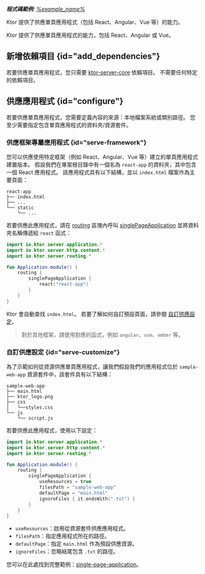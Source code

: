 [//]: # (title: 提供單頁應用程式)

<show-structure for="chapter" depth="2"/>

<tldr>
<var name="example_name" value="single-page-application"/>
<p>
    <b>程式碼範例</b>:
    <a href="https://github.com/ktorio/ktor-documentation/tree/%ktor_version%/codeSnippets/snippets/%example_name%">
        %example_name%
    </a>
</p>
</tldr>

<link-summary>
Ktor 提供了供應單頁應用程式（包括 React、Angular、Vue 等）的能力。
</link-summary>

Ktor 提供了供應單頁應用程式的能力，包括 React、Angular 或 Vue。

## 新增依賴項目 {id="add_dependencies"}

若要供應單頁應用程式，您只需要 [ktor-server-core](server-dependencies.topic#add-ktor-dependencies) 依賴項目。
不需要任何特定的依賴項目。

## 供應應用程式 {id="configure"}

若要供應單頁應用程式，您需要定義內容的來源：本地檔案系統或類別路徑。
您至少需要指定包含單頁應用程式的資料夾/資源套件。

### 供應框架專屬應用程式 {id="serve-framework"}

您可以供應使用特定框架（例如 React、Angular、Vue 等）建立的單頁應用程式建置版本。
假設我們在專案根目錄中有一個名為 `react-app` 的資料夾，其中包含一個 React 應用程式。
該應用程式具有以下結構，並以 `index.html` 檔案作為主要頁面：

```text
react-app
├── index.html
├── ...
└── static
    └── ...
```

若要供應此應用程式，請在 [routing](server-routing.md) 區塊內呼叫 [singlePageApplication](https://api.ktor.io/ktor-server/ktor-server-core/io.ktor.server.http.content/single-page-application.html)
並將資料夾名稱傳遞給 `react` 函式：

```kotlin
import io.ktor.server.application.*
import io.ktor.server.http.content.*
import io.ktor.server.routing.*

fun Application.module() {
    routing {
        singlePageApplication {
            react("react-app")
        }
    }
}
```

Ktor 會自動查找 `index.html`。
若要了解如何自訂預設頁面，請參閱 [自訂供應設定](#serve-customize)。

> 對於其他框架，請使用對應的函式，例如 `angular`、`vue`、`ember` 等。

### 自訂供應設定 {id="serve-customize"}

為了示範如何從資源供應單頁應用程式，讓我們假設我們的應用程式位於 `sample-web-app` 資源套件中，該套件具有以下結構：

```text
sample-web-app
├── main.html
├── ktor_logo.png
├── css
│   └──styles.css
└── js
    └── script.js
```

若要供應此應用程式，使用以下設定：

```kotlin
import io.ktor.server.application.*
import io.ktor.server.http.content.*
import io.ktor.server.routing.*

fun Application.module() {
    routing {
        singlePageApplication {
            useResources = true
            filesPath = "sample-web-app"
            defaultPage = "main.html"
            ignoreFiles { it.endsWith(".txt") }
        }
    }
}
```

- `useResources`：啟用從資源套件供應應用程式。
- `filesPath`：指定應用程式所在的路徑。
- `defaultPage`：指定 `main.html` 作為預設供應資源。
- `ignoreFiles`：忽略結尾包含 `.txt` 的路徑。

您可以在此處找到完整範例：[single-page-application](https://github.com/ktorio/ktor-documentation/tree/%ktor_version%/codeSnippets/snippets/single-page-application)。